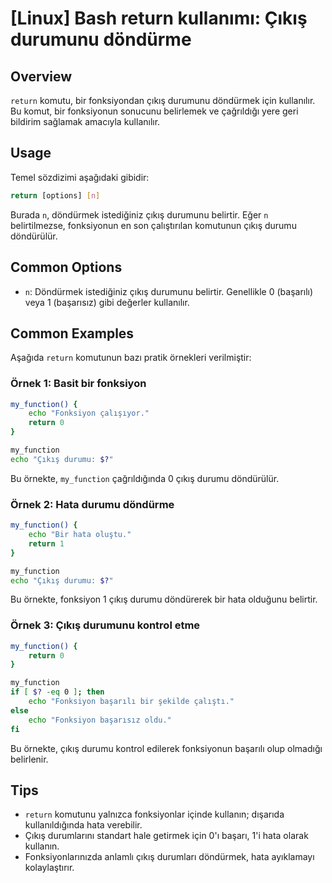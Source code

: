 # [Linux] Bash return kullanımı: Çıkış durumunu döndürme

## Overview
`return` komutu, bir fonksiyondan çıkış durumunu döndürmek için kullanılır. Bu komut, bir fonksiyonun sonucunu belirlemek ve çağrıldığı yere geri bildirim sağlamak amacıyla kullanılır.

## Usage
Temel sözdizimi aşağıdaki gibidir:

```bash
return [options] [n]
```

Burada `n`, döndürmek istediğiniz çıkış durumunu belirtir. Eğer `n` belirtilmezse, fonksiyonun en son çalıştırılan komutunun çıkış durumu döndürülür.

## Common Options
- `n`: Döndürmek istediğiniz çıkış durumunu belirtir. Genellikle 0 (başarılı) veya 1 (başarısız) gibi değerler kullanılır.

## Common Examples
Aşağıda `return` komutunun bazı pratik örnekleri verilmiştir:

### Örnek 1: Basit bir fonksiyon
```bash
my_function() {
    echo "Fonksiyon çalışıyor."
    return 0
}

my_function
echo "Çıkış durumu: $?"
```
Bu örnekte, `my_function` çağrıldığında 0 çıkış durumu döndürülür.

### Örnek 2: Hata durumu döndürme
```bash
my_function() {
    echo "Bir hata oluştu."
    return 1
}

my_function
echo "Çıkış durumu: $?"
```
Bu örnekte, fonksiyon 1 çıkış durumu döndürerek bir hata olduğunu belirtir.

### Örnek 3: Çıkış durumunu kontrol etme
```bash
my_function() {
    return 0
}

my_function
if [ $? -eq 0 ]; then
    echo "Fonksiyon başarılı bir şekilde çalıştı."
else
    echo "Fonksiyon başarısız oldu."
fi
```
Bu örnekte, çıkış durumu kontrol edilerek fonksiyonun başarılı olup olmadığı belirlenir.

## Tips
- `return` komutunu yalnızca fonksiyonlar içinde kullanın; dışarıda kullanıldığında hata verebilir.
- Çıkış durumlarını standart hale getirmek için 0'ı başarı, 1'i hata olarak kullanın.
- Fonksiyonlarınızda anlamlı çıkış durumları döndürmek, hata ayıklamayı kolaylaştırır.